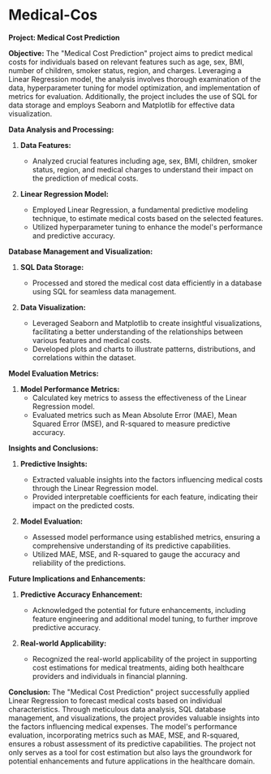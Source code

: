# Medical-Cos

**Project: Medical Cost Prediction**

**Objective:**
The "Medical Cost Prediction" project aims to predict medical costs for individuals based on relevant features such as age, sex, BMI, number of children, smoker status, region, and charges. Leveraging a Linear Regression model, the analysis involves thorough examination of the data, hyperparameter tuning for model optimization, and implementation of metrics for evaluation. Additionally, the project includes the use of SQL for data storage and employs Seaborn and Matplotlib for effective data visualization.

**Data Analysis and Processing:**
1. **Data Features:**
   - Analyzed crucial features including age, sex, BMI, children, smoker status, region, and medical charges to understand their impact on the prediction of medical costs.

2. **Linear Regression Model:**
   - Employed Linear Regression, a fundamental predictive modeling technique, to estimate medical costs based on the selected features.
   - Utilized hyperparameter tuning to enhance the model's performance and predictive accuracy.

**Database Management and Visualization:**
1. **SQL Data Storage:**
   - Processed and stored the medical cost data efficiently in a database using SQL for seamless data management.

2. **Data Visualization:**
   - Leveraged Seaborn and Matplotlib to create insightful visualizations, facilitating a better understanding of the relationships between various features and medical costs.
   - Developed plots and charts to illustrate patterns, distributions, and correlations within the dataset.

**Model Evaluation Metrics:**
1. **Model Performance Metrics:**
   - Calculated key metrics to assess the effectiveness of the Linear Regression model.
   - Evaluated metrics such as Mean Absolute Error (MAE), Mean Squared Error (MSE), and R-squared to measure predictive accuracy.

**Insights and Conclusions:**
1. **Predictive Insights:**
   - Extracted valuable insights into the factors influencing medical costs through the Linear Regression model.
   - Provided interpretable coefficients for each feature, indicating their impact on the predicted costs.

2. **Model Evaluation:**
   - Assessed model performance using established metrics, ensuring a comprehensive understanding of its predictive capabilities.
   - Utilized MAE, MSE, and R-squared to gauge the accuracy and reliability of the predictions.

**Future Implications and Enhancements:**
1. **Predictive Accuracy Enhancement:**
   - Acknowledged the potential for future enhancements, including feature engineering and additional model tuning, to further improve predictive accuracy.

2. **Real-world Applicability:**
   - Recognized the real-world applicability of the project in supporting cost estimations for medical treatments, aiding both healthcare providers and individuals in financial planning.

**Conclusion:**
The "Medical Cost Prediction" project successfully applied Linear Regression to forecast medical costs based on individual characteristics. Through meticulous data analysis, SQL database management, and visualizations, the project provides valuable insights into the factors influencing medical expenses. The model's performance evaluation, incorporating metrics such as MAE, MSE, and R-squared, ensures a robust assessment of its predictive capabilities. The project not only serves as a tool for cost estimation but also lays the groundwork for potential enhancements and future applications in the healthcare domain.
